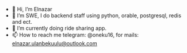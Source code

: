 - 👋 Hi, I’m Elnazar
- 👀 I’m SWE, I do backend staff using python, orable, postgresql, redis and ect.
- 🌱 I’m currently doing ride sharing app.
- 📫 How to reach me telegram: @oneku16, for mails: elnazar.ulanbekuulu@outlook.com
